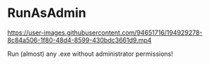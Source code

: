 # RunAsAdmin

https://user-images.githubusercontent.com/94651716/194929278-8c84a506-1f80-48d4-8599-430bdc3661d9.mp4

Run (almost) any .exe without administrator permissions!

